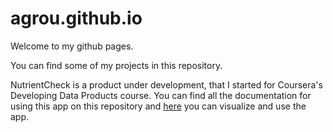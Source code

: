 # agrou.github.io
Welcome to my github pages.

You can find some of my projects in this repository. 

NutrientCheck is a product under development, that I started for Coursera's Developing Data Products course. You can find all the documentation for using this app on this repository and [here](https://agrou.shinyapps.io/nutrientcheck_app/) you can visualize and use the app.
